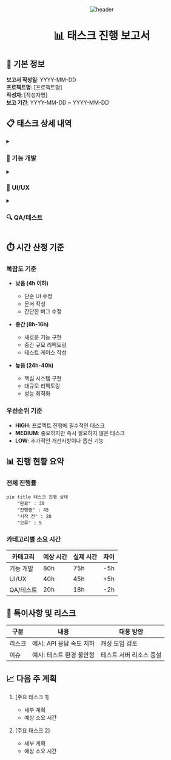 <div align="center">

![header](https://capsule-render.vercel.app/api?type=transparent&color=39FF14&height=150&section=header&text=Task%20Report&fontSize=50&animation=fadeIn&fontColor=39FF14&desc=프로젝트%20태스크%20관리%20보고서&descSize=25&descAlignY=75)

# 📊 태스크 진행 보고서

</div>

## 📌 기본 정보

**보고서 작성일**: YYYY-MM-DD  
**프로젝트명**: [프로젝트명]  
**작성자**: [작성자명]  
**보고 기간**: YYYY-MM-DD ~ YYYY-MM-DD

## 📋 태스크 상세 내역

<details>
<summary><h3>🔧 기능 개발</h3></summary>

| 태스크 ID | 태스크명               | 담당자 | 예상 시간 | 실제 시간 | 진행 상태 | 우선순위 |
| --------- | ---------------------- | ------ | --------- | --------- | --------- | -------- |
| DEV-001   | 예시: 로그인 기능 구현 | 홍길동 | 16h       | -         | 🟡 진행중 | HIGH     |

**진행 상태 범례**:

- 🔴 시작 전
- 🟡 진행중
- 🟢 완료
- ⚫ 보류

</details>

<details>
<summary><h3>🎨 UI/UX</h3></summary>

| 태스크 ID | 태스크명               | 담당자   | 예상 시간 | 실제 시간 | 진행 상태  | 우선순위 |
| --------- | ---------------------- | -------- | --------- | --------- | ---------- | -------- |
| UI-001    | 예시: 메인 화면 디자인 | 김디자인 | 8h        | -         | 🔴 시작 전 | MEDIUM   |

</details>

<details>
<summary><h3>🔍 QA/테스트</h3></summary>

| 태스크 ID | 태스크명               | 담당자   | 예상 시간 | 실제 시간 | 진행 상태  | 우선순위 |
| --------- | ---------------------- | -------- | --------- | --------- | ---------- | -------- |
| QA-001    | 예시: 유닛 테스트 작성 | 이테스터 | 4h        | -         | 🔴 시작 전 | LOW      |

</details>

## ⏱️ 시간 산정 기준

### 복잡도 기준

- **낮음 (4h 이하)**

  - 단순 UI 수정
  - 문서 작성
  - 간단한 버그 수정

- **중간 (8h-16h)**

  - 새로운 기능 구현
  - 중간 규모 리팩토링
  - 테스트 케이스 작성

- **높음 (24h-40h)**
  - 핵심 시스템 구현
  - 대규모 리팩토링
  - 성능 최적화

### 우선순위 기준

- **HIGH**: 프로젝트 진행에 필수적인 태스크
- **MEDIUM**: 중요하지만 즉시 필요하지 않은 태스크
- **LOW**: 추가적인 개선사항이나 옵션 기능

## 📊 진행 현황 요약

### 전체 진행률

```mermaid
pie title 태스크 진행 상태
    "완료" : 30
    "진행중" : 45
    "시작 전" : 20
    "보류" : 5
```

### 카테고리별 소요 시간

| 카테고리  | 예상 시간 | 실제 시간 | 차이 |
| --------- | --------- | --------- | ---- |
| 기능 개발 | 80h       | 75h       | -5h  |
| UI/UX     | 40h       | 45h       | +5h  |
| QA/테스트 | 20h       | 18h       | -2h  |

## 📝 특이사항 및 리스크

| 구분   | 내용                     | 대응 방안               |
| ------ | ------------------------ | ----------------------- |
| 리스크 | 예시: API 응답 속도 저하 | 캐싱 도입 검토          |
| 이슈   | 예시: 테스트 환경 불안정 | 테스트 서버 리소스 증설 |

## 📈 다음 주 계획

1. [주요 태스크 1]

   - 세부 계획
   - 예상 소요 시간

2. [주요 태스크 2]
   - 세부 계획
   - 예상 소요 시간
